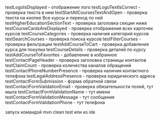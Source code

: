 testLogoIsDisplayed - отображение лого
testLogoTextIsCorrect - проверка текста в нем
testStartAllCoursesTextAndOpen - проверка текста на кнопке Все курсы и переход по ней
testHigherEducationSectionText - проверка заголовка секции ниже
testCourseCardsAreDisplayed - проверка отображения всех карточек курсов
testCourseCategories - проверка наличия категорий курсов
testSearchCourses - проверка поиска курсов
testFilterCourses - проверка фильтрации
testAddCourseToCart - проверка добавления курса для покупки
testCourseDetails - проверка деталей по курсу
testAddCourseToFavorites - добавление в избранное
testContactPageHeader - проверка заголовка страницы контактов
testClaimCount - проверка количества каналов обращений
testContactPhoneNumberPresence - проверка наличия контактного телефона
testLegalAddressPresence - проверка юридического адреса
testContactFormSubmission - форма обратной связи
testContactFormValidationEmail - проверка обязательности полей, тут мыла
testContactFormValidationName - тут имени
testContactFormValidationMessage - тут сообщения
testContactFormValidationPhone - тут телефона

запуск командой mvn clean test или из ide
